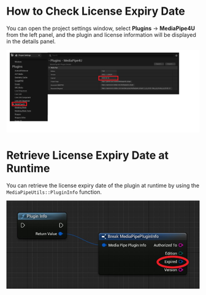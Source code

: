 # How to Check License Expiry Date

You can open the project settings window, select **Plugins** -> **MediaPipe4U** from the left panel, and the plugin and license information will be displayed in the details panel.

[![License](./images/plugin_settings.jpg "License")](./images/plugin_settings.jpg)

# Retrieve License Expiry Date at Runtime

You can retrieve the license expiry date of the plugin at runtime by using the `MediaPipeUtils::PluginInfo` function.

[![License](images/plugin_info_func.jpg "License")](images/plugin_info_func.jpg)
